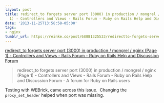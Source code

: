 ```yaml
---
layout: post
title: redirect_to forgets server port (3000) in production / mongrel / nginx (Page
  1) - Controllers and Views - Rails Forum - Ruby on Rails Help and Discussion Forum
date: '2013-11-25T13:58:58-05:00'
tags:
- nginx
tumblr_url: https://reinke.co/post/68081325533/redirectto-forgets-server-port-3000-in
---
```

[redirect\_to forgets server port (3000) in production / mongrel / nginx (Page 1) - Controllers and Views - Rails Forum - Ruby on Rails Help and Discussion Forum](http://archive.railsforum.com/viewtopic.php?id=1447)  

> redirect\_to forgets server port (3000) in production / mongrel / nginx (Page 1) - Controllers and Views - Rails Forum - Ruby on Rails Help and Discussion Forum - A forum for Ruby on Rails users

Testing with WEBrick, came across this issue. &nbsp;Changing the `proxy_set_header` helped when port was missing.

